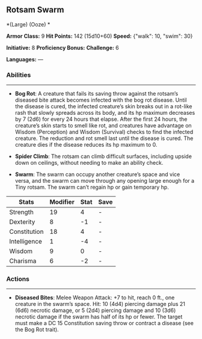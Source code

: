 ## Rotsam Swarm
*(Large) (Ooze) *

**Armor Class:** 9
**Hit Points:** 142 (15d10+60)
**Speed:** {"walk": 10, "swim": 30}

**Initiative:** 8
**Proficiency Bonus:**
**Challenge:** 6

**Languages:** —

### Abilities
 --- 
- **Bog Rot**: A creature that fails its saving throw against the rotsam’s diseased bite attack becomes infected with the bog rot disease. Until the disease is cured, the infected creature’s skin breaks out in a rot-like rash that slowly spreads across its body, and its hp maximum decreases by 7 (2d6) for every 24 hours that elapse. After the first 24 hours, the creature’s skin starts to smell like rot, and creatures have advantage on Wisdom (Perception) and Wisdom (Survival) checks to find the infected creature. The reduction and rot smell last until the disease is cured. The creature dies if the disease reduces its hp maximum to 0.

- **Spider Climb**: The rotsam can climb difficult surfaces, including upside down on ceilings, without needing to make an ability check.

- **Swarm**: The swarm can occupy another creature’s space and vice versa, and the swarm can move through any opening large enough for a Tiny rotsam. The swarm can’t regain hp or gain temporary hp.



| Stats | Modifier | Stat | Save
| ---- | ---- | ---- | ---- |
| Strength | 19 | 4 | - |
| Dexterity | 8 | -1 | - |
| Constitution | 18 | 4 | - |
| Intelligence | 1 | -4 | - |
| Wisdom | 9 | 0 | - |
| Charisma | 6 | -2 | - |

### Actions
 --- 
- **Diseased Bites**: Melee Weapon Attack: +7 to hit, reach 0 ft., one creature in the swarm’s space. Hit: 10 (4d4) piercing damage plus 21 (6d6) necrotic damage, or 5 (2d4) piercing damage and 10 (3d6) necrotic damage if the swarm has half of its hp or fewer. The target must make a DC 15 Constitution saving throw or contract a disease (see the Bog Rot trait).

